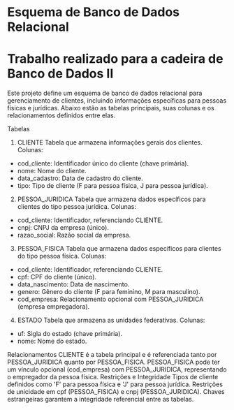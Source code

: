 # Esquema de Banco de Dados Relacional
# Trabalho realizado para a cadeira de Banco de Dados II
Este projeto define um esquema de banco de dados relacional para gerenciamento de clientes, incluindo informações específicas para pessoas físicas e jurídicas. Abaixo estão as tabelas principais, suas colunas e os relacionamentos definidos entre elas.

Tabelas

1. CLIENTE
Tabela que armazena informações gerais dos clientes.
Colunas:
- cod_cliente: Identificador único do cliente (chave primária).
- nome: Nome do cliente.
- data_cadastro: Data de cadastro do cliente.
- tipo: Tipo de cliente (F para pessoa física, J para pessoa jurídica).

2. PESSOA_JURIDICA
Tabela que armazena dados específicos para clientes do tipo pessoa jurídica.
Colunas:
- cod_cliente: Identificador, referenciando CLIENTE.
- cnpj: CNPJ da empresa (único).
- razao_social: Razão social da empresa.

3. PESSOA_FISICA
Tabela que armazena dados específicos para clientes do tipo pessoa física.
Colunas:
- cod_cliente: Identificador, referenciando CLIENTE.
- cpf: CPF do cliente (único).
- data_nascimento: Data de nascimento.
- genero: Gênero do cliente (F para feminino, M para masculino).
- cod_empresa: Relacionamento opcional com PESSOA_JURIDICA (empresa empregadora).

4. ESTADO
Tabela que armazena as unidades federativas.
Colunas:
- uf: Sigla do estado (chave primária).
- nome: Nome do estado.

Relacionamentos
CLIENTE é a tabela principal e é referenciada tanto por PESSOA_JURIDICA quanto por PESSOA_FISICA.
PESSOA_FISICA pode ter um vínculo opcional (cod_empresa) com PESSOA_JURIDICA, representando o empregador da pessoa física.
Restrições e Integridade
Tipos de cliente definidos como 'F' para pessoa física e 'J' para pessoa jurídica.
Restrições de unicidade em cpf (PESSOA_FISICA) e cnpj (PESSOA_JURIDICA).
Chaves estrangeiras garantem a integridade referencial entre as tabelas.
